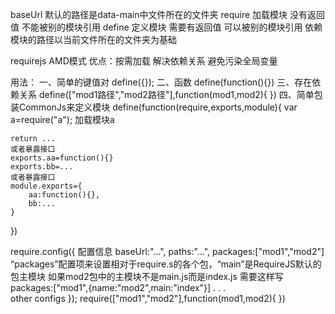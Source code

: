 baseUrl  默认的路径是data-main中文件所在的文件夹
require 加载模块  没有返回值 不能被别的模块引用
define  定义模块  需要有返回值  可以被别的模块引用   依赖模块的路径以当前文件所在的文件夹为基础

requirejs 
AMD模式 
优点：按需加载  解决依赖关系   避免污染全局变量 

用法：
一、简单的键值对 define({});
二、函数  define(function(){})
三、存在依赖关系 define(["mod1路径","mod2路径"],function(mod1,mod2){ })
四、简单包装CommonJs来定义模块
define(function(require,exports,module){ 
	var a=require("a"); 加载模块a 

	return ...
	或者暴露接口
	exports.aa=function(){}
	exports.bb=...
	或者暴露接口
	module.exports={ 
		aa:function(){},
		bb:...
	}
})



require.config({
	配置信息
	baseUrl:"...",
	paths:"...",
	packages:["mod1","mod2"]  “packages”配置项来设置相对于require.s的各个包，“main”是RequireJS默认的包主模块
	如果mod2包中的主模块不是main.js而是index.js 需要这样写  packages:["mod1",{name:"mod2",main:"index"}]
	.
	.
	.  
	other configs
});
require(["mod1","mod2"],function(mod1,mod2){ })

